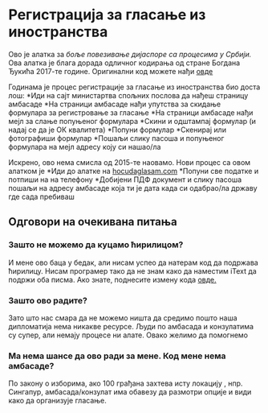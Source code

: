 # Регистрација за гласање из иностранства

Ово је алатка за _боље повезивање дијаспоре са процесима у Србији._
Ова алатка је блага дорада одличног кодирања од стране Богдана Ђукића 2017-те године. Оригинални код можете нађи [овде](https://github.com/bdjukic/glasajDijasporo)

Годинама је процес регистрације за гласање из иностранства био доста лош:
*Иди на сајт министартва спољних послова да нађеш страницу амбасаде
*На страници амбасаде нађи упутства за скидање формулара за регистровање за гласање
*На страници амбасаде нађи мејл за слање попуњеног формулара
*Скини и одштампај формулар (и надај се да је ОК квалитета)
*Попуни формулар
*Скенирај или фотографиши формулар
*Пошаљи слику пасоша и попуњеног формулара на мејл адресу коју си нашао/ла


Искрено, ово нема смисла од 2015-те наовамо. Нови процес са овом алатком је
*Иди до алатке на [hocudaglasam.com](https://testglasanja.azurewebsites.net/)
*Попуни све податке и потпиши на на телефону
*Добијени ПДФ документ и слику пасоша пошаљи на адресу амбасаде која ти је дата када си одабрао/ла државу где сада пребиваш


## Одговори на очекивана питања
### Зашто не можемо да куцамо ћирилицом?
И мене ово баца у бедак, али нисам успео да натерам код да подржава ћирилицу. Нисам програмер тако да не знам како да наместим iText да подржи оба писма. Ако знате, поднесите измену кода [овде.](https://github.com/vokativ/glasajDijasporo/blob/master/GlasajDijasporoService/Controllers/ServiceController.cs#L45)

### Зашто ово радите?
Зато што нас смара да не можемо ништа да средимо пошто наша дипломатија нема никакве ресурсе. Људи по амбасада и конзулатима су супер, али немају процесе ни алате. Овако желимо да помогнемо

### Ма нема шансе да ово ради за мене. Код мене нема амбасаде?
По закону о изборима, ако 100 грађана захтева исту локацију , нпр. Сингапур, амбасада/конзулат има обавезу да размотри опције и види како да организује гласање.